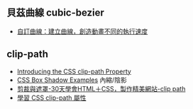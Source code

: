 ## 貝茲曲線 cubic-bezier
* [自訂曲線：建立曲線，創造動畫不同的執行速度](https://cubic-bezier.com/#.15,.63,.52,-0.05)


## clip-path
* [Introducing the CSS clip-path Property](https://www.sitepoint.com/introducing-css-clip-path-property/)
* [CSS Box Shadow Examples](https://www.webfx.com/archive/blog/images/assets/cdn.sixrevisions.com/0457-01-css-box-shadow-demo/demo.html) 內縮/陰影
* [剪裁與遮罩-30天學會HTML＋CSS，製作精美網站-clip path](https://ithelp.ithome.com.tw/articles/10275826)
* [學習 CSS clip-path 屬性](https://andyyou.github.io/2016/06/28/css-clip-path/)
